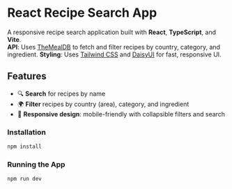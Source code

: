 # React Recipe Search App

A responsive recipe search application built with **React**, **TypeScript**, and **Vite**.  
**API**: Uses [TheMealDB](https://www.themealdb.com/api.php) to fetch and filter recipes by country, category, and ingredient.
**Styling**: Uses [Tailwind CSS](https://tailwindcss.com/) and [DaisyUI](https://daisyui.com/) for fast, responsive UI.

## Features

- 🔍 **Search** for recipes by name
- 🌍 **Filter** recipes by country (area), category, and ingredient
- 📱 **Responsive design**: mobile-friendly with collapsible filters and search

### Installation

```bash
npm install
```

### Running the App

```bash
npm run dev
```
